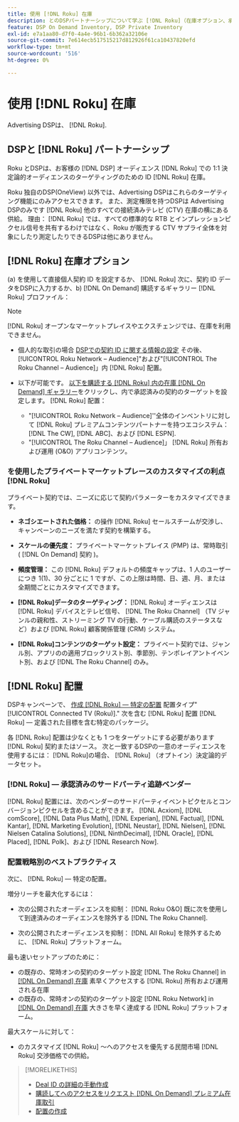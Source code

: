 ```yaml
---
title: 使用 [!DNL Roku] 在庫
description: とのDSPパートナーシップについて学ぶ [!DNL Roku]（在庫オプション、承認されたサードパーティトラッキングベンダー、および以下のベストプラクティスを含む） [!DNL Roku] — 特定の配置。
feature: DSP On Demand Inventory, DSP Private Inventory
exl-id: e7a1aa80-d7f0-4a4e-96b1-6b362a32106e
source-git-commit: 7e614ecb517515217d812926f61ca10437820efd
workflow-type: tm+mt
source-wordcount: '516'
ht-degree: 0%

---
```


# 使用 [!DNL Roku] 在庫

Advertising DSPは、 [!DNL Roku].

## DSPと [!DNL Roku] パートナーシップ

Roku とDSPは、お客様の [!DNL DSP] オーディエンス [!DNL Roku] での 1:1 決定論的オーディエンスのターゲティングのための ID [!DNL Roku] 在庫。

Roku 独自のDSP(OneView) 以外では、Advertising DSPはこれらのターゲティング機能にのみアクセスできます。 また、測定権限を持つDSPは Advertising DSPのみです [!DNL Roku] 他のすべての接続済みテレビ (CTV) 在庫の横にある供給。 理由： [!DNL Roku] では、すべての標準的な RTB とインプレッションピクセル信号を共有するわけではなく、Roku が販売する CTV サプライ全体を対象にしたり測定したりできるDSPは他にありません。

## [!DNL Roku] 在庫オプション

(a) を使用して直接個人契約 ID を設定するか、 [!DNL Roku] 次に、契約 ID データをDSPに入力するか、b) [!DNL On Demand] 購読するギャラリー [!DNL Roku] プロファイル：

>[!NOTE]
>
>[!DNL Roku] オープンなマーケットプレイスやエクスチェンジでは、在庫を利用できません。

* 個人的な取引の場合 [DSPでの契約 ID に関する情報の設定](/help/dsp/inventory/deal-id-create.md) その後、[!UICONTROL Roku Network – Audience]&quot;および&quot;[!UICONTROL The Roku Channel – Audience]」内 [!DNL Roku] 配置。<!-- Or do you target the deal ID?? I see those strings for Roku On Demand inventory. Clarify if all Roku private deals will show up as one or the other of these in Roku Private inventory in Roku placement settings. -->

* 以下が可能です。 [以下を購読する [!DNL Roku] 内の在庫 [!DNL On Demand] ギャラリー](/help/dsp/inventory/on-demand-inventory-subscribe.md)をクリックし、内で承認済みの契約のターゲットを設定します。 [!DNL Roku] 配置：

   * &quot;[!UICONTROL Roku Network – Audience]&#39;&#39;全体のインベントリに対して [!DNL Roku] プレミアムコンテンツパートナーを持つエコシステム： [!DNL The CW], [!DNL ABC]、および [!DNL ESPN].
   * &quot;[!UICONTROL The Roku Channel – Audience]」 [!DNL Roku] 所有および運用 (O&amp;O) アプリコンテンツ。

### を使用したプライベートマーケットプレースのカスタマイズの利点 [!DNL Roku]

プライベート契約では、ニーズに応じて契約パラメーターをカスタマイズできます。

* **ネゴシエートされた価格：** の操作 [!DNL Roku] セールスチームが交渉し、キャンペーンのニーズを満たす契約を構築する。

* **スケールの優先度：** プライベートマーケットプレイス (PMP) は、常時取引 ( [!DNL On Demand] 契約 )。

* **頻度管理：** この [!DNL Roku] デフォルトの頻度キャップは、1 人のユーザーにつき 1(1)、30 分ごとに 1 ですが、この上限は時間、日、週、月、または全期間ごとにカスタマイズできます。<!-- Within the DSP placement settings? NO - you negotiate this with Roku, but Christine to confirm with Amanda whether you should be able to edit this in placement. -->

* **[!DNL Roku]データのターゲティング：** [!DNL Roku] オーディエンスは [!DNL Roku] デバイスとテレビ信号、 [!DNL The Roku Channel] （TV ジャンルの親和性、ストリーミング TV の行動、ケーブル購読のステータスなど）および [!DNL Roku] 顧客関係管理 (CRM) システム。

* **[!DNL Roku]コンテンツのターゲット設定：** プライベート契約では、ジャンル別、アプリのの適用ブロックリスト別、季節別、テンポレイアントイベント別、および [!DNL The Roku Channel] のみ。

## [!DNL Roku] 配置

DSPキャンペーンで、 [作成 [!DNL Roku] — 特定の配置](/help/dsp/campaign-management/placements/placement-create.md) 配置タイプ&quot;[!UICONTROL Connected TV (Roku)].&quot; 次を含む [!DNL Roku] 配置 [!DNL Roku] — 定義された目標を含む特定のパッケージ。

各 [!DNL Roku] 配置は少なくとも 1 つをターゲットにする必要があります [!DNL Roku] 契約またはソース。 次と一致するDSPの一意のオーディエンスを使用するには： [!DNL Roku]の場合、 [!DNL Roku] （オプトイン）決定論的データセット。

### [!DNL Roku] — 承認済みのサードパーティ追跡ベンダー

[!DNL Roku] 配置には、次のベンダーのサードパーティイベントピクセルとコンバージョンピクセルを含めることができます。  [!DNL Acxiom], [!DNL comScore], [!DNL Data Plus Math], [!DNL Experian], [!DNL Factual], [!DNL Kantar], [!DNL Marketing Evolution], [!DNL Neustar], [!DNL Nielsen], [!DNL Nielsen Catalina Solutions], [!DNL NinthDecimal], [!DNL Oracle], [!DNL Placed], [!DNL Polk]、および [!DNL Research Now].

### 配置戦略別のベストプラクティス

次に、 [!DNL Roku] — 特定の配置。

増分リーチを最大化するには：

* 次の公開されたオーディエンスを抑制： [!DNL Roku O&O] 既に次を使用して到達済みのオーディエンスを除外する [!DNL The Roku Channel].

* 次の公開されたオーディエンスを抑制： [!DNL All Roku] を除外するために、 [!DNL Roku] プラットフォーム。

最も速いセットアップのために：

* の既存の、常時オンの契約のターゲット設定 [!DNL The Roku Channel] in [[!DNL On Demand] 在庫](/help/dsp/inventory/on-demand-inventory-subscribe.md) 素早くアクセスする [!DNL Roku] 所有および運用される在庫
* の既存の、常時オンの契約のターゲット設定 [!DNL Roku Network] in [[!DNL On Demand] 在庫](/help/dsp/inventory/on-demand-inventory-subscribe.md) 大きさを早く達成する [!DNL Roku] プラットフォーム。

最大スケールに対して：

* のカスタマイズ [!DNL Roku] ～へのアクセスを優先する民間市場 [!DNL Roku] 交渉価格での供給。

>[!MORELIKETHIS]
>
>* [Deal ID の詳細の手動作成](/help/dsp/inventory/deal-id-create.md)
> * [購読してへのアクセスをリクエスト [!DNL On Demand] プレミアム在庫取引](/help/dsp/inventory/on-demand-inventory-subscribe.md)
>* [配置の作成](/help/dsp/campaign-management/placements/placement-create.md)

